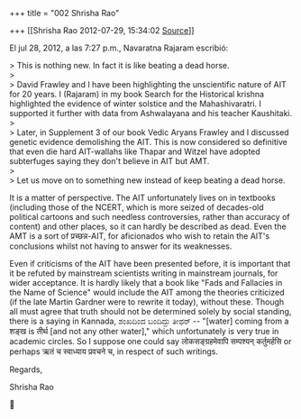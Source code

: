 +++
title = "002 Shrisha Rao"

+++
[[Shrisha Rao	2012-07-29, 15:34:02 [Source](https://groups.google.com/g/bvparishat/c/L3sCH8sqQQg)]]



El jul 28, 2012, a las 7:27 p.m., Navaratna Rajaram escribió:  
  
\> This is nothing new. In fact it is like beating a dead horse.  
\>  
\> David Frawley and I have been highlighting the unscientific nature of AIT for 20 years. I (Rajaram) in my book Search for the Historical krishna highlighted the evidence of winter solstice and the Mahashivaratri. I supported it further with data from Ashwalayana and his teacher Kaushitaki.  
\>  
\> Later, in Supplement 3 of our book Vedic Aryans Frawley and I discussed genetic evidence demolishing the AIT. This is now considered so definitive that even die hard AIT-wallahs like Thapar and Witzel have adopted subterfuges saying they don't believe in AIT but AMT.  
\>  
\> Let us move on to something new instead of keep beating a dead horse.  
  

It is a matter of perspective. The AIT unfortunately lives on in textbooks (including those of the NCERT, which is more seized of decades-old political cartoons and such needless controversies, rather than accuracy of content) and other places, so it can hardly be described as dead. Even the AMT is a sort of प्रच्छन्न-AIT, for aficionados who wish to retain the AIT's conclusions whilst not having to answer for its weaknesses.  
  
Even if criticisms of the AIT have been presented before, it is important that it be refuted by mainstream scientists writing in mainstream journals, for wider acceptance. It is hardly likely that a book like "Fads and Fallacies in the Name of Science" would include the AIT among the theories criticized (if the late Martin Gardner were to rewrite it today), without these. Though all must agree that truth should not be determined solely by social standing, there is a saying in Kannada, ಶಂಖದಿಂದ ಬಂದಿದ್ದು ತೀಥರ್ -- "\[water\] coming from a शङ्ख is तीर्थ \[and not any other water\]," which unfortunately is very true in academic circles. So I suppose one could say लोकसङ्ग्रहमेवापि सम्पश्यन् कर्तुमर्हसि or perhaps ऋतं च स्वाध्याय प्रवचने च, in respect of such writings.  
  
Regards,  
  
Shrisha Rao  




